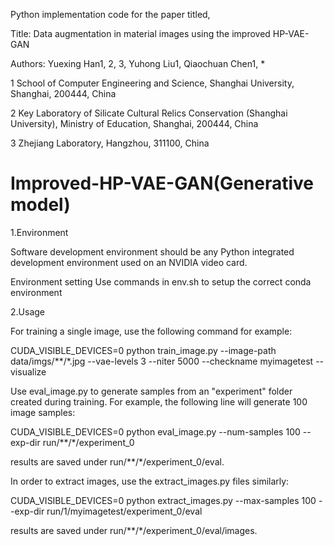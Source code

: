 Python implementation code for the paper titled,

Title: Data augmentation in material images using the improved HP-VAE-GAN

Authors: Yuexing Han1, 2, 3, Yuhong Liu1, Qiaochuan Chen1, *

1 School of Computer Engineering and Science, Shanghai University, Shanghai, 200444, China

2 Key Laboratory of Silicate Cultural Relics Conservation (Shanghai University), Ministry of Education, Shanghai, 200444, China

3 Zhejiang Laboratory, Hangzhou, 311100, China

# Improved-HP-VAE-GAN(Generative model)

1.Environment

Software development environment should be any Python integrated development environment used on an NVIDIA video card.

Environment setting Use commands in env.sh to setup the correct conda environment

2.Usage

For training a single image, use the following command for example:

CUDA_VISIBLE_DEVICES=0 python train_image.py --image-path data/imgs/**/*.jpg --vae-levels 3 --niter 5000 --checkname myimagetest --visualize

Use eval_image.py to generate samples from an "experiment" folder created during training. For example, the following line will generate 100 image samples:

CUDA_VISIBLE_DEVICES=0 python eval_image.py --num-samples 100 --exp-dir run/**/*/experiment_0

results are saved under run/**/*/experiment_0/eval.

In order to extract images, use the extract_images.py files similarly:

CUDA_VISIBLE_DEVICES=0 python extract_images.py --max-samples 100 --exp-dir run/1/myimagetest/experiment_0/eval

results are saved under run/**/*/experiment_0/eval/images.
